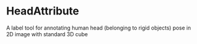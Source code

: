 # HeadAttribute
A label tool for annotating human head (belonging to rigid objects) pose in 2D image with standard 3D cube
